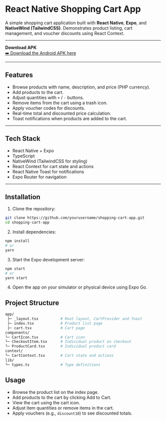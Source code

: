 # React Native Shopping Cart App

A simple shopping cart application built with **React Native**, **Expo**, and **NativeWind (TailwindCSS)**. Demonstrates product listing, cart management, and voucher discounts using React Context.

---

 **Download APK**  
[➡️ Download the Android APK here](https://github.com/jallenmanaloto/kulay-task/releases/tag/v1.0.0)

---

## Features

- Browse products with name, description, and price (PHP currency).
- Add products to the cart.
- Adjust quantities with `+` / `-` buttons.
- Remove items from the cart using a trash icon.
- Apply voucher codes for discounts.
- Real-time total and discounted price calculation.
- Toast notifications when products are added to the cart.

---

## Tech Stack

- React Native + Expo
- TypeScript
- NativeWind (TailwindCSS for styling)
- React Context for cart state and actions
- React Native Toast for notifications
- Expo Router for navigation

---

## Installation

1. Clone the repository:

```bash
git clone https://github.com/yourusername/shopping-cart-app.git
cd shopping-cart-app
```

2. Install dependencies:
```bash
npm install
# or
yarn
```

3. Start the Expo development server:
```bash
npm start
# or
yarn start
```

4. Open the app on your simulator or physical device using Expo Go.

## Project Structure
```bash
app/
 ├─ _layout.tsx          # Root layout, CartProvider and Toast
 ├─ index.tsx            # Product list page
 ├─ cart.tsx             # Cart page
components/
└─ CartIcon.tsx          # Cart icon
└─ CheckoutItem.tsx      # Individual product on checkout
└─ ProductCard.tsx       # Individual product card
context/
└─ CartContext.tsx       # Cart state and actions
lib/
└─ types.ts              # Type definitions
```

## Usage
- Browse the product list on the index page.
- Add products to the cart by clicking Add to Cart.
- View the cart using the cart icon.
- Adjust item quantities or remove items in the cart.
- Apply vouchers (e.g., `discount10`) to see discounted totals.
